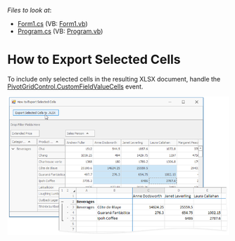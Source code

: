 <!-- default file list -->
*Files to look at*:

* [Form1.cs](./CS/HowToExportSelectedCells/Form1.cs) (VB: [Form1.vb](./VB/HowToExportSelectedCells/Form1.vb))
* [Program.cs](./CS/HowToExportSelectedCells/Program.cs) (VB: [Program.vb](./VB/HowToExportSelectedCells/Program.vb))
<!-- default file list end -->
# How to Export Selected Cells

To include only selected cells in the resulting XLSX document, handle the [PivotGridControl.CustomFieldValueCells](https://docs.devexpress.com/WindowsForms/DevExpress.XtraPivotGrid.PivotGridControl.CustomFieldValueCells) event.

![screenshot](https://github.com/DevExpress-Examples/how-to-export-only-selected-cells-from-the-pivotgridcontrol-e3886/blob/18.2.4%2B/images/screenshot.png)
